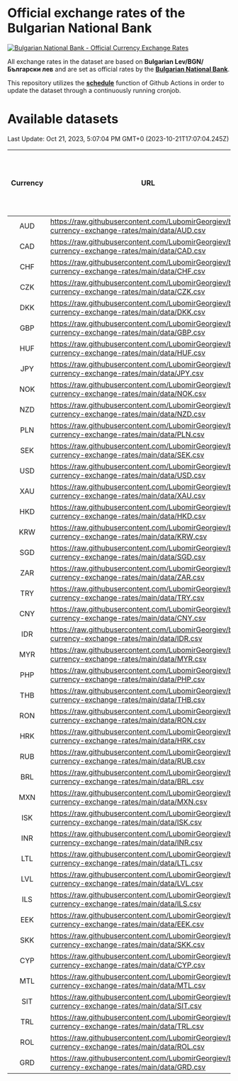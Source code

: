 # Official exchange rates of the Bulgarian National Bank

[![Bulgarian National Bank - Official Currency Exchange Rates](https://github.com/LubomirGeorgiev/bnb-currency-exchange-rates/actions/workflows/update-rates.yml/badge.svg?branch=main)](https://github.com/LubomirGeorgiev/bnb-currency-exchange-rates/actions/workflows/update-rates.yml)

All exchange rates in the dataset are based on **Bulgarian Lev/BGN/Български лев** and are set as official rates by the [**Bulgarian National Bank**](https://www.bnb.bg/Statistics/StExternalSector/StExchangeRates/StERForeignCurrencies/index.htm?toLang=_EN).

This repository utilizes the [**schedule**](https://docs.github.com/en/actions/reference/events-that-trigger-workflows) function of Github Actions in order to update the dataset through a continuously running cronjob.

# Available datasets

<!-- START LINKS (DO NOT EVER FU*ING DELETE THIS COMMENT FOR THE LOVE OF YOUR LIFE!!! IF YOU ARE CURIOS HOW IT WORKS, YOU CAN HAVE A LOOK AT ./src/updateReadme.ts) -->

Last Update: Oct 21, 2023, 5:07:04 PM GMT+0 (2023-10-21T17:07:04.245Z)

| Currency | URL                                                                                             | Number of records | Number of missing days that were filled in |
| :------: | ----------------------------------------------------------------------------------------------- | :---------------: | :----------------------------------------: |
|   AUD    | https://raw.githubusercontent.com/LubomirGeorgiev/bnb-currency-exchange-rates/main/data/AUD.csv |       8655        |                    2675                    |
|   CAD    | https://raw.githubusercontent.com/LubomirGeorgiev/bnb-currency-exchange-rates/main/data/CAD.csv |       8655        |                    2675                    |
|   CHF    | https://raw.githubusercontent.com/LubomirGeorgiev/bnb-currency-exchange-rates/main/data/CHF.csv |       8655        |                    2675                    |
|   CZK    | https://raw.githubusercontent.com/LubomirGeorgiev/bnb-currency-exchange-rates/main/data/CZK.csv |       8655        |                    2675                    |
|   DKK    | https://raw.githubusercontent.com/LubomirGeorgiev/bnb-currency-exchange-rates/main/data/DKK.csv |       8655        |                    2675                    |
|   GBP    | https://raw.githubusercontent.com/LubomirGeorgiev/bnb-currency-exchange-rates/main/data/GBP.csv |       8655        |                    2675                    |
|   HUF    | https://raw.githubusercontent.com/LubomirGeorgiev/bnb-currency-exchange-rates/main/data/HUF.csv |       8655        |                    2675                    |
|   JPY    | https://raw.githubusercontent.com/LubomirGeorgiev/bnb-currency-exchange-rates/main/data/JPY.csv |       8655        |                    2675                    |
|   NOK    | https://raw.githubusercontent.com/LubomirGeorgiev/bnb-currency-exchange-rates/main/data/NOK.csv |       8655        |                    2675                    |
|   NZD    | https://raw.githubusercontent.com/LubomirGeorgiev/bnb-currency-exchange-rates/main/data/NZD.csv |       8655        |                    2675                    |
|   PLN    | https://raw.githubusercontent.com/LubomirGeorgiev/bnb-currency-exchange-rates/main/data/PLN.csv |       8655        |                    2675                    |
|   SEK    | https://raw.githubusercontent.com/LubomirGeorgiev/bnb-currency-exchange-rates/main/data/SEK.csv |       8655        |                    2675                    |
|   USD    | https://raw.githubusercontent.com/LubomirGeorgiev/bnb-currency-exchange-rates/main/data/USD.csv |       8655        |                    2675                    |
|   XAU    | https://raw.githubusercontent.com/LubomirGeorgiev/bnb-currency-exchange-rates/main/data/XAU.csv |       8655        |                    2677                    |
|   HKD    | https://raw.githubusercontent.com/LubomirGeorgiev/bnb-currency-exchange-rates/main/data/HKD.csv |       8355        |                    2586                    |
|   KRW    | https://raw.githubusercontent.com/LubomirGeorgiev/bnb-currency-exchange-rates/main/data/KRW.csv |       8355        |                    2586                    |
|   SGD    | https://raw.githubusercontent.com/LubomirGeorgiev/bnb-currency-exchange-rates/main/data/SGD.csv |       8355        |                    2586                    |
|   ZAR    | https://raw.githubusercontent.com/LubomirGeorgiev/bnb-currency-exchange-rates/main/data/ZAR.csv |       8355        |                    2586                    |
|   TRY    | https://raw.githubusercontent.com/LubomirGeorgiev/bnb-currency-exchange-rates/main/data/TRY.csv |       6835        |                    2114                    |
|   CNY    | https://raw.githubusercontent.com/LubomirGeorgiev/bnb-currency-exchange-rates/main/data/CNY.csv |       6715        |                    2078                    |
|   IDR    | https://raw.githubusercontent.com/LubomirGeorgiev/bnb-currency-exchange-rates/main/data/IDR.csv |       6715        |                    2078                    |
|   MYR    | https://raw.githubusercontent.com/LubomirGeorgiev/bnb-currency-exchange-rates/main/data/MYR.csv |       6715        |                    2078                    |
|   PHP    | https://raw.githubusercontent.com/LubomirGeorgiev/bnb-currency-exchange-rates/main/data/PHP.csv |       6715        |                    2078                    |
|   THB    | https://raw.githubusercontent.com/LubomirGeorgiev/bnb-currency-exchange-rates/main/data/THB.csv |       6715        |                    2078                    |
|   RON    | https://raw.githubusercontent.com/LubomirGeorgiev/bnb-currency-exchange-rates/main/data/RON.csv |       6656        |                    2060                    |
|   HRK    | https://raw.githubusercontent.com/LubomirGeorgiev/bnb-currency-exchange-rates/main/data/HRK.csv |       6421        |                    1985                    |
|   RUB    | https://raw.githubusercontent.com/LubomirGeorgiev/bnb-currency-exchange-rates/main/data/RUB.csv |       6117        |                    1888                    |
|   BRL    | https://raw.githubusercontent.com/LubomirGeorgiev/bnb-currency-exchange-rates/main/data/BRL.csv |       5743        |                    1779                    |
|   MXN    | https://raw.githubusercontent.com/LubomirGeorgiev/bnb-currency-exchange-rates/main/data/MXN.csv |       5743        |                    1779                    |
|   ISK    | https://raw.githubusercontent.com/LubomirGeorgiev/bnb-currency-exchange-rates/main/data/ISK.csv |       5653        |                    1751                    |
|   INR    | https://raw.githubusercontent.com/LubomirGeorgiev/bnb-currency-exchange-rates/main/data/INR.csv |       5376        |                    1665                    |
|   LTL    | https://raw.githubusercontent.com/LubomirGeorgiev/bnb-currency-exchange-rates/main/data/LTL.csv |       5149        |                    1578                    |
|   LVL    | https://raw.githubusercontent.com/LubomirGeorgiev/bnb-currency-exchange-rates/main/data/LVL.csv |       4786        |                    1466                    |
|   ILS    | https://raw.githubusercontent.com/LubomirGeorgiev/bnb-currency-exchange-rates/main/data/ILS.csv |       4660        |                    1454                    |
|   EEK    | https://raw.githubusercontent.com/LubomirGeorgiev/bnb-currency-exchange-rates/main/data/EEK.csv |       3992        |                    1218                    |
|   SKK    | https://raw.githubusercontent.com/LubomirGeorgiev/bnb-currency-exchange-rates/main/data/SKK.csv |       2974        |                    916                     |
|   CYP    | https://raw.githubusercontent.com/LubomirGeorgiev/bnb-currency-exchange-rates/main/data/CYP.csv |       2908        |                    892                     |
|   MTL    | https://raw.githubusercontent.com/LubomirGeorgiev/bnb-currency-exchange-rates/main/data/MTL.csv |       2608        |                    803                     |
|   SIT    | https://raw.githubusercontent.com/LubomirGeorgiev/bnb-currency-exchange-rates/main/data/SIT.csv |       2544        |                    780                     |
|   TRL    | https://raw.githubusercontent.com/LubomirGeorgiev/bnb-currency-exchange-rates/main/data/TRL.csv |       1818        |                    559                     |
|   ROL    | https://raw.githubusercontent.com/LubomirGeorgiev/bnb-currency-exchange-rates/main/data/ROL.csv |       1699        |                    526                     |
|   GRD    | https://raw.githubusercontent.com/LubomirGeorgiev/bnb-currency-exchange-rates/main/data/GRD.csv |        359        |                    107                     |

<!-- END LINKS (DO NOT EVER FU*ING DELETE THIS COMMENT FOR THE LOVE OF YOUR LIFE!!! IF YOU ARE CURIOS HOW IT WORKS, YOU CAN HAVE A LOOK AT ./src/updateReadme.ts) -->
